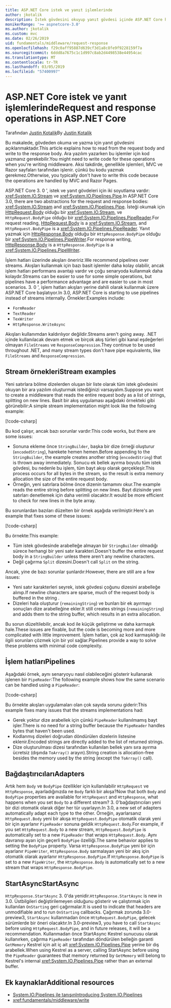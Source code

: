```yaml
---
title: ASP.NET Core istek ve yanıt işlemlerinde
author: jkotalik
description: İstek gövdesini okuyup yanıt gövdesi içinde ASP.NET Core hakkında bilgi edinin.
monikerRange: '>= aspnetcore-3.0'
ms.author: jkotalik
ms.custom: mvc
ms.date: 02/26/2019
uid: fundamentals/middleware/request-response
ms.openlocfilehash: f29c0aff95887d639cf3d1a8c8fe9f9228159f7a
ms.sourcegitcommit: 6ddd8a7675c1c1d997c8ab2d4498538e44954cac
ms.translationtype: MT
ms.contentlocale: tr-TR
ms.lasthandoff: 03/05/2019
ms.locfileid: "57400997"
---
```

# <a name="request-and-response-operations-in-aspnet-core"></a><span data-ttu-id="95b9a-103">ASP.NET Core istek ve yanıt işlemlerinde</span><span class="sxs-lookup"><span data-stu-id="95b9a-103">Request and response operations in ASP.NET Core</span></span>

<span data-ttu-id="95b9a-104">Tarafından [Justin Kotalik](https://github.com/jkotalik)</span><span class="sxs-lookup"><span data-stu-id="95b9a-104">By [Justin Kotalik](https://github.com/jkotalik)</span></span>

<span data-ttu-id="95b9a-105">Bu makalede, gövdeden okuma ve yazma için yanıt gövdesini açıklanmaktadır.</span><span class="sxs-lookup"><span data-stu-id="95b9a-105">This article explains how to read from the request body and write to the response body.</span></span> <span data-ttu-id="95b9a-106">Ara yazılım yazarken bu işlemler için kod yazmanız gerekebilir.</span><span class="sxs-lookup"><span data-stu-id="95b9a-106">You might need to write code for these operations when you're writing middleware.</span></span> <span data-ttu-id="95b9a-107">Aksi takdirde, genellikle işlemleri, MVC ve Razor sayfaları tarafından işlenir. çünkü bu kodu yazmak gerekmez.</span><span class="sxs-lookup"><span data-stu-id="95b9a-107">Otherwise, you typically don't have to write this code because the operations are handled by MVC and Razor Pages.</span></span>

<span data-ttu-id="95b9a-108">ASP.NET Core 3. 0 ', istek ve yanıt gövdeleri için iki soyutlama vardır: <xref:System.IO.Stream> ve <xref:System.IO.Pipelines.Pipe>.</span><span class="sxs-lookup"><span data-stu-id="95b9a-108">In ASP.NET Core 3.0, there are two abstractions for the request and response bodies: <xref:System.IO.Stream> and <xref:System.IO.Pipelines.Pipe>.</span></span> <span data-ttu-id="95b9a-109">İsteği okumak için [HttpRequest.Body](xref:Microsoft.AspNetCore.Http.HttpRequest.Body) olduğu bir <xref:System.IO.Stream>, ve `HttpRequest.BodyPipe` olduğu bir <xref:System.IO.Pipelines.PipeReader>.</span><span class="sxs-lookup"><span data-stu-id="95b9a-109">For request reading, [HttpRequest.Body](xref:Microsoft.AspNetCore.Http.HttpRequest.Body) is a <xref:System.IO.Stream>, and `HttpRequest.BodyPipe` is a <xref:System.IO.Pipelines.PipeReader>.</span></span> <span data-ttu-id="95b9a-110">Yanıt yazmak için [HttpResponse.Body](xref:Microsoft.AspNetCore.Http.HttpResponse.Body) olduğu bir `HttpResponse.BodyPipe` olduğu bir <xref:System.IO.Pipelines.PipeWriter>.</span><span class="sxs-lookup"><span data-stu-id="95b9a-110">For response writing, [HttpResponse.Body](xref:Microsoft.AspNetCore.Http.HttpResponse.Body) is a `HttpResponse.BodyPipe` is a <xref:System.IO.Pipelines.PipeWriter>.</span></span>

<span data-ttu-id="95b9a-111">İşlem hatları üzerinde akışları öneririz.</span><span class="sxs-lookup"><span data-stu-id="95b9a-111">We recommend pipelines over streams.</span></span> <span data-ttu-id="95b9a-112">Akışları kullanmak için bazı basit işlemler daha kolay olabilir, ancak işlem hatları performans avantajı vardır ve çoğu senaryoda kullanmak daha kolaydır.</span><span class="sxs-lookup"><span data-stu-id="95b9a-112">Streams can be easier to use for some simple operations, but pipelines have a performance advantage and are easier to use in most scenarios.</span></span> <span data-ttu-id="95b9a-113">3. 0 ', işlem hatları akışları yerine dahili olarak kullanmak üzere ASP.NET Core başlatıyor.</span><span class="sxs-lookup"><span data-stu-id="95b9a-113">In 3.0, ASP.NET Core is starting to use pipelines instead of streams internally.</span></span> <span data-ttu-id="95b9a-114">Örnekler:</span><span class="sxs-lookup"><span data-stu-id="95b9a-114">Examples include:</span></span>

- `FormReader`
- `TextReader`
- `TexWriter`
- `HttpResponse.WriteAsync`

<span data-ttu-id="95b9a-115">Akışları kullanımdan kaldırılıyor değildir.</span><span class="sxs-lookup"><span data-stu-id="95b9a-115">Streams aren't going away.</span></span> <span data-ttu-id="95b9a-116">.NET içinde kullanılacak devam etmek ve birçok akış türleri gibi kanal eşdeğerleri olmayan `FileStreams` ve `ResponseCompression`.</span><span class="sxs-lookup"><span data-stu-id="95b9a-116">They continue to be used throughout .NET, and many stream types don't have pipe equivalents, like `FileStreams` and `ResponseCompression`.</span></span>

## <a name="stream-examples"></a><span data-ttu-id="95b9a-117">Stream örnekleri</span><span class="sxs-lookup"><span data-stu-id="95b9a-117">Stream examples</span></span>

<span data-ttu-id="95b9a-118">Yeni satırlara bölme dizelerden oluşan bir liste olarak tüm istek gövdesini okuyan bir ara yazılım oluşturmak istediğinizi varsayalım.</span><span class="sxs-lookup"><span data-stu-id="95b9a-118">Suppose you want to create a middleware that reads the entire request body as a list of strings, splitting on new lines.</span></span> <span data-ttu-id="95b9a-119">Basit bir akış uygulaması aşağıdaki örnekteki gibi görünebilir:</span><span class="sxs-lookup"><span data-stu-id="95b9a-119">A simple stream implementation might look like the following example:</span></span>

[!code-csharp[](request-response/samples/3.x/RequestResponseSample/Startup.cs?name=GetListOfStringsFromStream)]

<span data-ttu-id="95b9a-120">Bu kod çalışır, ancak bazı sorunlar vardır:</span><span class="sxs-lookup"><span data-stu-id="95b9a-120">This code works, but there are some issues:</span></span>

- <span data-ttu-id="95b9a-121">Sonuna ekleme önce `StringBuilder`, başka bir dize örneği oluşturur (`encodedString`), harekete hemen hemen.</span><span class="sxs-lookup"><span data-stu-id="95b9a-121">Before appending to the `StringBuilder`, the example creates another string (`encodedString`) that is thrown away immediately.</span></span> <span data-ttu-id="95b9a-122">Sonucu ek bellek ayırma boyutu tüm istek gövdesi, bu nedenle bu işlem, tüm bayt akışı olarak gerçekleşir.</span><span class="sxs-lookup"><span data-stu-id="95b9a-122">This process occurs for all bytes in the stream, so the result is extra memory allocation the size of the entire request body.</span></span>
- <span data-ttu-id="95b9a-123">Örneğin, yeni satırlara bölme önce dizenin tamamını okur.</span><span class="sxs-lookup"><span data-stu-id="95b9a-123">The example reads the entire string before splitting on new lines.</span></span> <span data-ttu-id="95b9a-124">Bayt dizisinde yeni satırları denetlemek için daha verimli olacaktır.</span><span class="sxs-lookup"><span data-stu-id="95b9a-124">It would be more efficient to check for new lines in the byte array.</span></span>

<span data-ttu-id="95b9a-125">Bu sorunlardan bazıları düzelten bir örnek aşağıda verilmiştir:</span><span class="sxs-lookup"><span data-stu-id="95b9a-125">Here's an example that fixes some of these issues:</span></span>

[!code-csharp[](request-response/samples/3.x/RequestResponseSample/Startup.cs?name=GetListOfStringsFromStreamMoreEfficient)]

<span data-ttu-id="95b9a-126">Bu örnekte:</span><span class="sxs-lookup"><span data-stu-id="95b9a-126">This example:</span></span>

- <span data-ttu-id="95b9a-127">Tüm istek gövdesinde arabelleğe almayan bir `StringBuilder` olmadığı sürece herhangi bir yeni satır karakteri.</span><span class="sxs-lookup"><span data-stu-id="95b9a-127">Doesn't buffer the entire request body in a `StringBuilder` unless there aren't any newline characters.</span></span>
- <span data-ttu-id="95b9a-128">Değil çağırma `Split` dizesini.</span><span class="sxs-lookup"><span data-stu-id="95b9a-128">Doesn't call `Split` on the string.</span></span>

<span data-ttu-id="95b9a-129">Ancak, yine de bazı sorunlar şunlardır:</span><span class="sxs-lookup"><span data-stu-id="95b9a-129">However, there are still are a few issues:</span></span>

- <span data-ttu-id="95b9a-130">Yeni satır karakterleri seyrek, istek gövdesi çoğunu dizesini arabelleğe alınıp.</span><span class="sxs-lookup"><span data-stu-id="95b9a-130">If newline characters are sparse, much of the request body is buffered in the string .</span></span>
- <span data-ttu-id="95b9a-131">Dizeleri hala oluşturur (`remainingString`) ve bunları bir ek ayırmayı sonuçları dize arabelleğine ekler.</span><span class="sxs-lookup"><span data-stu-id="95b9a-131">It still creates strings (`remainingString`) and adds them to the string buffer, which results in an extra allocation.</span></span>

<span data-ttu-id="95b9a-132">Bu sorun düzeltilebilir, ancak kod ile küçük geliştirme ve daha karmaşık hale.</span><span class="sxs-lookup"><span data-stu-id="95b9a-132">These issues are fixable, but the code is becoming more and more complicated with little improvement.</span></span> <span data-ttu-id="95b9a-133">İşlem hatları, çok az kod karmaşıklığı ile ilgili sorunları çözmek için bir yol sağlar.</span><span class="sxs-lookup"><span data-stu-id="95b9a-133">Pipelines provide a way to solve these problems with minimal code complexity.</span></span>

## <a name="pipelines"></a><span data-ttu-id="95b9a-134">İşlem hatları</span><span class="sxs-lookup"><span data-stu-id="95b9a-134">Pipelines</span></span>

<span data-ttu-id="95b9a-135">Aşağıdaki örnek, aynı senaryoyu nasıl olabileceğini gösterir kullanarak işlenen bir `PipeReader`:</span><span class="sxs-lookup"><span data-stu-id="95b9a-135">The following example shows how the same scenario can be handled using a `PipeReader`:</span></span>

[!code-csharp[](request-response/samples/3.x/RequestResponseSample/Startup.cs?name=GetListOfStringFromPipe)]

<span data-ttu-id="95b9a-136">Bu örnekte akışları uygulamaları olan çok sayıda sorunu giderir:</span><span class="sxs-lookup"><span data-stu-id="95b9a-136">This example fixes many issues that the streams implementations had:</span></span>

- <span data-ttu-id="95b9a-137">Gerek yoktur dize arabellek için çünkü `PipeReader` kullanılmamış bayt işler.</span><span class="sxs-lookup"><span data-stu-id="95b9a-137">There is no need for a string buffer because the `PipeReader` handles bytes that haven't been used.</span></span>
- <span data-ttu-id="95b9a-138">Kodlanmış dizeleri doğrudan döndürülen dizelerin listesine eklenir.</span><span class="sxs-lookup"><span data-stu-id="95b9a-138">Encoded strings are directly added to the list of returned strings.</span></span>
- <span data-ttu-id="95b9a-139">Dize oluşturulması dizesi tarafından kullanılan bellek yanı sıra ayırma ücretsiz (dışında `ToArray()` arayın).</span><span class="sxs-lookup"><span data-stu-id="95b9a-139">String creation is allocation-free besides the memory used by the string (except the `ToArray()` call).</span></span>

## <a name="adapters"></a><span data-ttu-id="95b9a-140">Bağdaştırıcıları</span><span class="sxs-lookup"><span data-stu-id="95b9a-140">Adapters</span></span>

<span data-ttu-id="95b9a-141">Artık hem `Body` ve `BodyPipe` özellikler için kullanılabilir `HttpRequest` ve `HttpResponse`, ayarladığınızda ne `Body` farklı bir akışa?</span><span class="sxs-lookup"><span data-stu-id="95b9a-141">Now that both `Body` and `BodyPipe` properties are available for `HttpRequest` and `HttpResponse`, what happens when you set `Body` to a different stream?</span></span> <span data-ttu-id="95b9a-142">3. 0'bağdaştırıcıları yeni bir dizi otomatik olarak diğer her tür uyarlayın.</span><span class="sxs-lookup"><span data-stu-id="95b9a-142">In 3.0, a new set of adapters automatically adapt each type to the other.</span></span> <span data-ttu-id="95b9a-143">Örneğin, ayarlarsanız `HttpRequest.Body` yeni bir akışa `HttpRequest.BodyPipe` otomatik olarak yeni bir için ayarlanır `PipeReader` sonuna geldik `HttpRequest.Body`.</span><span class="sxs-lookup"><span data-stu-id="95b9a-143">For example, if you set `HttpRequest.Body` to a new stream, `HttpRequest.BodyPipe` is automatically set to a new `PipeReader` that wraps `HttpRequest.Body`.</span></span> <span data-ttu-id="95b9a-144">Aynı davranışı ayarı için geçerli `BodyPipe` özelliği.</span><span class="sxs-lookup"><span data-stu-id="95b9a-144">The same behavior applies to setting the `BodyPipe` property.</span></span> <span data-ttu-id="95b9a-145">Varsa `HttpResponse.BodyPipe` yeni bir için ayarlanır `PipeWriter`, `HttpResponse.Body` sarmalayan yeni bir akış için otomatik olarak ayarlanır `HttpResponse.BodyPipe`.</span><span class="sxs-lookup"><span data-stu-id="95b9a-145">If `HttpResponse.BodyPipe` is set to a new `PipeWriter`, the `HttpResponse.Body` is automatically set to a new stream that wraps `HttpResponse.BodyPipe`.</span></span>

## <a name="startasync"></a><span data-ttu-id="95b9a-146">StartAsync</span><span class="sxs-lookup"><span data-stu-id="95b9a-146">StartAsync</span></span>

<span data-ttu-id="95b9a-147">`HttpResponse.StartAsync` 3. 0'da yenidir.</span><span class="sxs-lookup"><span data-stu-id="95b9a-147">`HttpResponse.StartAsync` is new in 3.0.</span></span> <span data-ttu-id="95b9a-148">Üstbilgileri değiştirilemeyen olduğunu gösterir ve çalıştırmak için kullanılan `OnStarting` geri çağırmalar.</span><span class="sxs-lookup"><span data-stu-id="95b9a-148">It is used to indicate that headers are unmodifiable and to run `OnStarting` callbacks.</span></span> <span data-ttu-id="95b9a-149">Çağırmak zorunda 3.0-preview3, `StartAsync` kullanmadan önce `HttpRequest.BodyPipe`, gelecek sürümlerde bir öneri olacaktır.</span><span class="sxs-lookup"><span data-stu-id="95b9a-149">In 3.0-preview3, you have to call `StartAsync` before using `HttpRequest.BodyPipe`, and in future releases, it will be a recommendation.</span></span> <span data-ttu-id="95b9a-150">Kullanmadan önce StartAsync Kestrel sunucusu olarak kullanırken, çağırma `PipeReader` tarafından döndürülen belleğin garanti `GetMemory` Kestrel için ait iç ait <xref:System.IO.Pipelines.Pipe> yerine bir dış arabellek.</span><span class="sxs-lookup"><span data-stu-id="95b9a-150">When using Kestrel as a server, calling StartAsync before using the `PipeReader` guarantees that memory returned by `GetMemory` will belong to Kestrel's internal <xref:System.IO.Pipelines.Pipe> rather than an external buffer.</span></span>

## <a name="additional-resources"></a><span data-ttu-id="95b9a-151">Ek kaynaklar</span><span class="sxs-lookup"><span data-stu-id="95b9a-151">Additional resources</span></span>

* [<span data-ttu-id="95b9a-152">System.IO.Pipelines ile tanışın</span><span class="sxs-lookup"><span data-stu-id="95b9a-152">Introducing System.IO.Pipelines</span></span>](https://devblogs.microsoft.com/dotnet/system-io-pipelines-high-performance-io-in-net/)
* <xref:fundamentals/middleware/write>